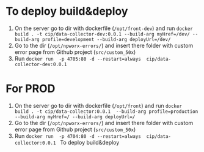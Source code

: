 # To deploy build&deploy
1. On the server go to  dir with dockerfile (`/opt/front-dev`) and run  `docker build . -t cip/data-collector-dev:0.0.1 --build-arg myHref=/dev/ --build-arg profile=development --build-arg deployUrl=/dev/ `
2. Go to the dir (`/opt/npworx-errors/`) and insert there folder with custom error page from Github project (`src/custom_50x`)
3. Run ```docker run  -p 4705:80
   -d
   --restart=always  cip/data-collector-dev:0.0.1 ```

# For PROD

1. On the server go to  dir with dockerfile (`/opt/front`) and run  `docker build . -t cip/data-collector:0.0.1  --build-arg profile=production --build-arg myHref=/ --build-arg deployUrl=/`
2. Go to the dir (`/opt/npworx-errors/`) and insert there folder with custom error page from Github project (`src/custom_50x`)
3. Run ```docker run  -p 4704:80
   -d
   --restart=always  cip/data-collector:0.0.1 ```
   To deploy build&deploy
